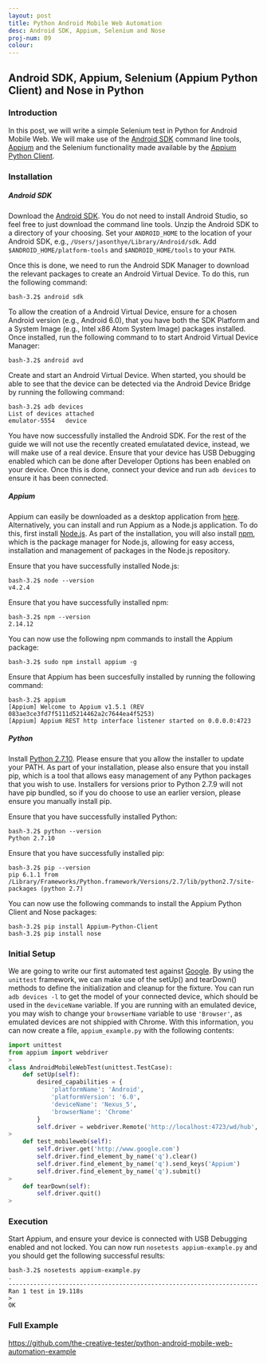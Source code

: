 ```yaml
---
layout: post
title: Python Android Mobile Web Automation
desc: Android SDK, Appium, Selenium and Nose
proj-num: 09
colour: 
---
```




## Android SDK, Appium, Selenium (Appium Python Client) and Nose in Python

### Introduction

In this post, we will write a simple Selenium test in Python for Android Mobile Web.  We will make use of the [Android SDK](http://developer.android.com/sdk/index.html) command line tools, [Appium](http://appium.io/) and the Selenium functionality made available by the [Appium Python Client](https://github.com/appium/python-client).

### Installation

##### Android SDK

Download the [Android SDK](http://developer.android.com/sdk/index.html).  You do not need to install Android Studio, so feel free to just download the command line tools.  Unzip the Android SDK to a directory of your choosing.  Set your ```ANDROID_HOME``` to the location of your Android SDK, e.g., ```/Users/jasonthye/Library/Android/sdk```.  Add ```$ANDROID_HOME/platform-tools``` and ```$ANDROID_HOME/tools``` to your ```PATH```.

Once this is done, we need to run the Android SDK Manager to download the relevant packages to create an Android Virtual Device.  To do this, run the following command:

>
~~~ shell
bash-3.2$ android sdk  
~~~

To allow the creation of a Android Virtual Device, ensure for a chosen Android version (e.g., Android 6.0), that you have both the SDK Platform and a System Image (e.g., Intel x86 Atom System Image) packages installed.  Once installed, run the following command to to start Android Virtual Device Manager:

>
~~~ shell
bash-3.2$ android avd  
~~~

Create and start an Android Virtual Device.  When started, you should be able to see that the device can be detected via the Android Device Bridge by running the following command:

>
~~~ shell
bash-3.2$ adb devices
List of devices attached
emulator-5554   device
~~~

You have now successfully installed the Android SDK.  For the rest of the guide we will not use the recently created emulatated device, instead, we will make use of a real device.  Ensure that your device has USB Debugging enabled which can be done after Developer Options has been enabled on your device.  Once this is done, connect your device and run ```adb devices``` to ensure it has been connected.

##### Appium

Appium can easily be downloaded as a desktop application from [here](http://appium.io/downloads.html).  Alternatively, you can install and run Appium as a Node.js application.  To do this, first install [Node.js](https://nodejs.org/en/).  As part of the installation, you will also install [npm](https://docs.npmjs.com/getting-started/what-is-npm), which is the package manager for Node.js, allowing for easy access, installation and management of packages in the Node.js repository.

Ensure that you have successfully installed Node.js:  

>
~~~ shell
bash-3.2$ node --version
v4.2.4
~~~

Ensure that you have successfully installed npm: 

>
~~~ shell
bash-3.2$ npm --version
2.14.12
~~~

You can now use the following npm commands to install the Appium package:

>
~~~ shell
bash-3.2$ sudo npm install appium -g
~~~

Ensure that Appium has been succesfully installed by running the following command:

>
~~~ shell
bash-3.2$ appium
[Appium] Welcome to Appium v1.5.1 (REV 083ae3ce3fd7f5111d5214462a2c7644ea4f5253)
[Appium] Appium REST http interface listener started on 0.0.0.0:4723
~~~

##### Python

Install [Python 2.7.10](https://www.python.org/downloads/release/python-2710/).  Please ensure that you allow the installer to update your PATH.  As part of your installation, please also ensure that you install pip, which is a tool that allows easy management of any Python packages that you wish to use.  Installers for versions prior to Python 2.7.9 will not have pip bundled, so if you do choose to use an earlier version, please ensure you manually install pip.

Ensure that you have successfully installed Python:  

>
~~~ shell
bash-3.2$ python --version  
Python 2.7.10
~~~

Ensure that you have successfully installed pip: 

>
~~~ shell
bash-3.2$ pip --version
pip 6.1.1 from /Library/Frameworks/Python.framework/Versions/2.7/lib/python2.7/site-packages (python 2.7)
~~~

You can now use the following commands to install the Appium Python Client and Nose packages:

>
~~~ shell
bash-3.2$ pip install Appium-Python-Client
bash-3.2$ pip install nose
~~~

### Initial Setup

We are going to write our first automated test against [Google](http://www.google.com).  By using the ```unittest``` framework, we can make use of the setUp() and tearDown() methods to define the initialization and cleanup for the fixture.  You can run ```adb devices -l``` to get the model of your connected device, which should be used in the ```deviceName``` variable.  If you are running with an emulated device, you may wish to change your ```browserName``` variable to use ```'Browser'```, as emulated devices are not shippied with Chrome.  With this information, you can now create a file, ```appium_example.py``` with the following contents:

>
~~~ python
import unittest
from appium import webdriver
>
class AndroidMobileWebTest(unittest.TestCase):
    def setUp(self):
        desired_capabilities = {
            'platformName': 'Android',
            'platformVersion': '6.0',
            'deviceName': 'Nexus_5',
            'browserName': 'Chrome'
        }
        self.driver = webdriver.Remote('http://localhost:4723/wd/hub', desired_capabilities)
>
    def test_mobileweb(self):
        self.driver.get('http://www.google.com')
        self.driver.find_element_by_name('q').clear()
        self.driver.find_element_by_name('q').send_keys('Appium')
        self.driver.find_element_by_name('q').submit()
>
    def tearDown(self):
        self.driver.quit()
>
~~~

### Execution

Start Appium, and ensure your device is connected with USB Debugging enabled and not locked.  You can now run ```nosetests appium-example.py``` and you should get the following successful results:

>
~~~ shell
bash-3.2$ nosetests appium-example.py
.
----------------------------------------------------------------------
Ran 1 test in 19.118s
>
OK
~~~

### Full Example

<https://github.com/the-creative-tester/python-android-mobile-web-automation-example>
